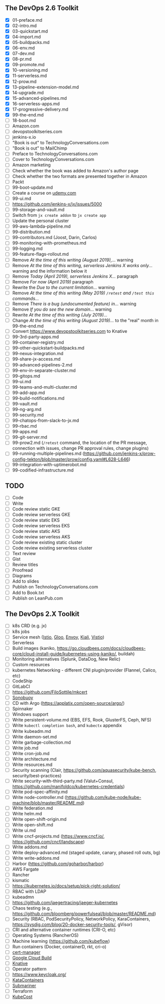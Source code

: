 ## The DevOps 2.6 Toolkit

- [X] 01-preface.md
- [X] 02-intro.md
- [X] 03-quickstart.md
- [X] 04-import.md
- [X] 05-buildpacks.md
- [X] 06-env.md
- [X] 07-dev.md
- [X] 08-pr.md
- [X] 09-promote.md
- [X] 10-versioning.md
- [X] 11-serverless.md
- [X] 12-prow.md
- [X] 13-pipeline-extension-model.md
- [X] 14-upgrade.md
- [X] 15-advanced-pipelines.md
- [X] 16-serverless-apps.md
- [X] 17-progressive-delivery.md
- [X] 99-the-end.md
- [ ] 18-boot.md
- [ ] Amazon.com
- [ ] devopstoolkitseries.com
- [ ] jenkins-x.io
- [ ] "Book is out" to TechnologyConversations.com
- [ ] "Book is out" to MailChimp
- [ ] Preface to TechnologyConversations.com
- [ ] Cover to TechnologyConversations.com
- [ ] Amazon marketing
- [ ] Check whether the book was added to Amazon's author page
- [ ] Check whether the two formats are presented together in Amazon
- [ ] Packt
- [ ] 99-boot-update.md
- [ ] Create a course on [udemy.com](https://www.udemy.com/)
- [ ] 99-ui.md
- [ ] https://github.com/jenkins-x/jx/issues/5000
- [ ] 99-storage-and-vault.md
- [ ] Switch from `jx create addon` to `jx create app`
- [ ] Update the personal cluster
- [ ] 99-aws-lambda-pipeline.md
- [ ] 99-distribution.md
- [ ] 99-contributors.md (Joost, Darin, Carlos)
- [ ] 99-monitoring-with-prometheus.md
- [ ] 99-logging.md
- [ ] 99-feature-flags-rollout.md
- [ ] Remove *At the time of this writing (August 2019),...* warning
- [ ] Remove *At the time of this writing, serverless Jenkins X works only...* warning and the information below it
- [ ] Remove *Today (April 2019), serverless Jenkins X...* paragraph
- [ ] Remove *For now (April 2019)* paragraph
- [ ] Rewrite the *Due to the current limitation...* warning
- [ ] Remove *At the time of this writing (May 2019) `/retest` and `/test this` commands...*
- [ ] Remove *There is a bug (undocumented feature) in...* warning
- [ ] Remove *If you do see the new domain...* warning
- [ ] Rewrite *At the time of this writing (July 2019)...*
- [ ] Change *At the time of this writing (August 2019)...* to the "real" month in 99-the-end.md
- [ ] Convert https://www.devopstoolkitseries.com to Knative
- [ ] 99-3rd-party-apps.md
- [ ] 99-container-registry.md
- [ ] 99-other-quickstart-buildpacks.md
- [ ] 99-nexus-integration.md
- [ ] 99-share-jx-access.md
- [ ] 99-advanced-pipelines-2.md
- [ ] 99-env-in-separate-cluster.md
- [ ] 99-gitops.md
- [ ] 99-ui.md
- [ ] 99-teams-and-multi-cluster.md
- [ ] 99-add-app.md
- [ ] 99-build-notifications.md
- [ ] 99-vault.md
- [ ] 99-ng-arg.md
- [ ] 99-security.md
- [ ] 99-chatops-from-slack-to-jx.md
- [ ] 99-rbac.md
- [ ] 99-apps.md
- [ ] 99-git-server.md
- [ ] 99-prow2.md (`/retest` command, the location of the PR message, connection with issues, change PR approval rules, change plugins)
- [ ] 99-running-multiple-pipelines.md (https://github.com/jenkins-x/prow-config-tekton/blob/master/prow/config.yaml#L628-L646)
- [ ] 99-integration-with-uptimerobot.md
- [ ] 99-codified-infrastructure.md

## TODO

- [ ] Code
- [ ] Write
- [ ] Code review static GKE
- [ ] Code review serverless GKE
- [ ] Code review static EKS
- [ ] Code review serverless EKS
- [ ] Code review static AKS
- [ ] Code review serverless AKS
- [ ] Code review existing static cluster
- [ ] Code review existing serverless cluster
- [ ] Text review
- [ ] Gist
- [ ] Review titles
- [ ] Proofread
- [ ] Diagrams
- [ ] Add to slides
- [ ] Publish on TechnologyConversations.com
- [ ] Add to Book.txt
- [ ] Publish on LeanPub.com 

## The DevOps 2.X Toolkit

- [ ] k8s CRD (e.g. jx)
- [ ] k8s jobs
- [ ] Service mesh ([Istio](https://istio.io/), [Gloo](https://gloo.solo.io), [Envoy](https://www.envoyproxy.io/), [Kiali](https://github.com/kiali/kiali), [Vistio](https://github.com/nmnellis/vistio))
- [ ] Serverless
- [ ] Build images (kaniko, https://go.cloudbees.com/docs/cloudbees-core/cloud-install-guide/kubernetes-using-kaniko/, buildah)
- [ ] Monitoring alternatives (Splunk, DataDog, New Relic)
- [ ] Custom resources
- [ ] kubernetes Networking - different CNI plugin/provider (Flannel, Calico, etc)
- [ ] CodeShip
- [ ] GitLabCI
- [ ] https://github.com/FiloSottile/mkcert 
- [ ] [Sonobuoy](https://github.com/heptio/sonobuoy) 
- [ ] CD with Argo (https://applatix.com/open-source/argo/)
- [ ] Spinnaker
- [ ] Windows support
- [ ] Write persistent-volume.md (EBS, EFS, Rook, GlusterFS, Ceph, NFS)
- [ ] Write `kubectl completion bash`, and `kubectx` appendix
- [ ] Write kubeadm.md
- [ ] Write daemon-set.md
- [ ] Write garbage-collection.md
- [ ] Write job.md
- [ ] Write cron-job.md
- [ ] Write architecture.md
- [ ] Write resources.md
- [ ] Security scanning (Clair, https://github.com/aquasecurity/kube-bench, security/best-practices)
- [ ] Write security-with-third-party.md (Valut+Consul, https://github.com/manifoldco/kubernetes-credentials)
- [ ] Write pod-spec-affinity.md
- [ ] Write node-controller.md (https://github.com/kube-node/kube-machine/blob/master/README.md)
- [ ] Write federation.md
- [ ] Write helm.md
- [ ] Write open-shift-origin.md
- [ ] Write open-shift.md
- [ ] Write ui.md
- [ ] Write cncf-projects.md (https://www.cncf.io/, https://github.com/cncf/landscape)
- [ ] Write addons.md
- [ ] Write deploy-advanced.md (staged update, canary, phased roll outs, bg)
- [ ] Write write-addons.md
- [ ] Harbor (https://github.com/goharbor/harbor)
- [ ] AWS Fargate
- [ ] Rancher
- [ ] kismatic
- [ ] https://kubernetes.io/docs/setup/pick-right-solution/
- [ ] RBAC with LDAP
- [ ] kubeadmn
- [ ] https://github.com/jaegertracing/jaeger-kubernetes
- [ ] Chaos testing (e.g., https://github.com/bloomberg/powerfulseal/blob/master/README.md)
- [ ] Security (RBAC, PodSecurityPolicy, NetworkPolicy, KaraContainers, https://sysdig.com/blog/20-docker-security-tools/, gVisor)
- [ ] CRI and alternative container runtimes (CRI-O, etc)
- [ ] Operating Systems (RancherOS)
- [ ] Machine learning (https://github.com/kubeflow)
- [ ] Run containers (Docker, containerD, rkt, cri-o)
- [ ] [cert-manager](https://github.com/jetstack/cert-manager)
- [ ] [Google Cloud Build](https://cloud.google.com/cloud-build/docs/)
- [ ] [Knative](https://github.com/knative/)
- [ ] Operator pattern
- [ ] https://www.keycloak.org/
- [ ] [KataContainers](https://katacontainers.io/)
- [ ] [Submariner](https://submariner.io/)
- [ ] Terraform
- [ ] [KubeCost](https://kubecost.com/)